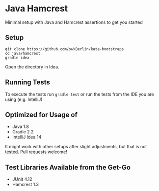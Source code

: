 # Java Hamcrest

Minimal setup with Java and Hamcrest assertions to get you started

## Setup

    git clone https://github.com/swkBerlin/kata-bootstraps
    cd java/hamcrest
    gradle idea

Open the directory in Idea.


## Running Tests

To execute the tests run `gradle test` or run the tests from the IDE you are using (e.g. IntelliJ)


## Optimized for Usage of
- Java 1.8
- Gradle 2.2
- IntelliJ Idea 14

It might work with other setups after slight adjustments, but that is not tested. Pull requests welcome!


## Test Libraries Available from the Get-Go
- JUnit 4.12
- Hamcrest 1.3
